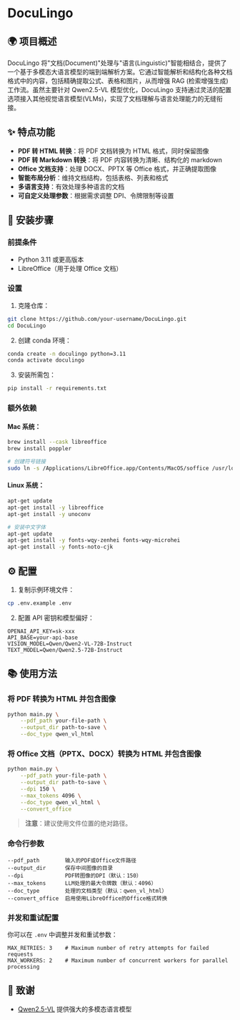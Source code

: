 # DocuLingo
<a id="中文"></a>

## 🌍 项目概述

DocuLingo 将"文档(Document)"处理与"语言(Linguistic)"智能相结合，提供了一个基于多模态大语言模型的端到端解析方案。它通过智能解析和结构化各种文档格式中的内容，包括精确提取公式、表格和图片，从而增强 RAG (检索增强生成) 工作流。虽然主要针对 Qwen2.5-VL 模型优化，DocuLingo 支持通过灵活的配置选项接入其他视觉语言模型(VLMs)，实现了文档理解与语言处理能力的无缝衔接。

## ✨ 特点功能

- **PDF 转 HTML 转换**：将 PDF 文档转换为 HTML 格式，同时保留图像
- **PDF 转 Markdown 转换**：将 PDF 内容转换为清晰、结构化的 markdown
- **Office 文档支持**：处理 DOCX、PPTX 等 Office 格式，并正确提取图像
- **智能布局分析**：维持文档结构，包括表格、列表和格式
- **多语言支持**：有效处理多种语言的文档
- **可自定义处理参数**：根据需求调整 DPI、令牌限制等设置

## 🔧 安装步骤

### 前提条件

- Python 3.11 或更高版本
- LibreOffice（用于处理 Office 文档）

### 设置

1. 克隆仓库：
```bash
git clone https://github.com/your-username/DocuLingo.git
cd DocuLingo
```

2. 创建 conda 环境：
```bash
conda create -n doculingo python=3.11
conda activate doculingo
```

3. 安装所需包：
```bash
pip install -r requirements.txt
```

### 额外依赖

#### Mac 系统：
```bash
brew install --cask libreoffice
brew install poppler

# 创建符号链接
sudo ln -s /Applications/LibreOffice.app/Contents/MacOS/soffice /usr/local/bin/libreoffice
```

#### Linux 系统：
```bash
apt-get update
apt-get install -y libreoffice
apt-get install -y unoconv

# 安装中文字体
apt-get update
apt-get install -y fonts-wqy-zenhei fonts-wqy-microhei
apt-get install -y fonts-noto-cjk
```

## ⚙️ 配置

1. 复制示例环境文件：
```bash
cp .env.example .env
```

2. 配置 API 密钥和模型偏好：
```
OPENAI_API_KEY=sk-xxx
API_BASE=your-api-base
VISION_MODEL=Qwen/Qwen2-VL-72B-Instruct
TEXT_MODEL=Qwen/Qwen2.5-72B-Instruct
```

## 📚 使用方法

### 将 PDF 转换为 HTML 并包含图像

```bash
python main.py \
    --pdf_path your-file-path \
    --output_dir path-to-save \
    --doc_type qwen_vl_html
```

### 将 Office 文档（PPTX、DOCX）转换为 HTML 并包含图像

```bash
python main.py \
    --pdf_path your-file-path \
    --output_dir path-to-save \
    --dpi 150 \
    --max_tokens 4096 \
    --doc_type qwen_vl_html \
    --convert_office
```

> **注意**：建议使用文件位置的绝对路径。

### 命令行参数

```
--pdf_path        输入的PDF或Office文件路径
--output_dir      保存中间图像的目录
--dpi             PDF转图像的DPI（默认：150）
--max_tokens      LLM处理的最大令牌数（默认：4096）
--doc_type        处理的文档类型（默认：qwen_vl_html）
--convert_office  启用使用LibreOffice的Office格式转换
```

### 并发和重试配置

你可以在 `.env` 中调整并发和重试参数：

```
MAX_RETRIES: 3    # Maximum number of retry attempts for failed requests
MAX_WORKERS: 2    # Maximum number of concurrent workers for parallel processing
```

## 🙏 致谢

- [Qwen2.5-VL](https://github.com/QwenLM/Qwen2.5-VL) 提供强大的多模态语言模型
